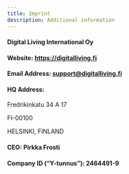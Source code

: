 ```yaml
---
title: Imprint
description: Additional information
---
```


#### Digital Living International Oy 

#### Website: <https://digitalliving.fi>

#### Email Address: <support@digitalliving.fi>

#### HQ Address:
Fredrikinkatu 34 A 17

FI-00100 

HELSINKI, FINLAND 

#### CEO: Pirkka Frosti 

#### Company ID (“Y-tunnus”): 2464491-9 




